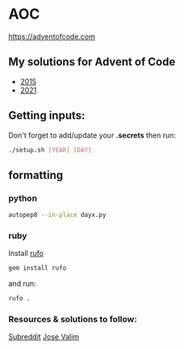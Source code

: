 # AOC

https://adventofcode.com

## My solutions for Advent of Code
- [2015](2015/README.md)
- [2021](2021/README.md)

## Getting inputs:
Don't forget to add/update your **.secrets** then run:
```sh
./setup.sh [YEAR] [DAY]
```

## formatting

### python

  ```sh
  autopep8 --in-place dayx.py
  ```

### ruby
  Install [rufo](https://github.com/ruby-formatter/rufo)

  ```sh
  gem install rufo
  ```

  and run:

  ```sh
  rufo .
  ```

### Resources & solutions to follow:
[Subreddit](https://www.reddit.com/r/adventofcode/)
[Jose Valim](https://github.com/josevalim/aoc)